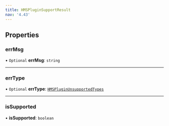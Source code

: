 ```yaml
---
title: HMSPluginSupportResult
nav: '4.43'
---
```


## Properties

### errMsg

• `Optional` **errMsg**: `string`

---

### errType

• `Optional` **errType**: [`HMSPluginUnsupportedTypes`](/api-reference/javascript/v2/enums/HMSPluginUnsupportedTypes)

---

### isSupported

• **isSupported**: `boolean`
